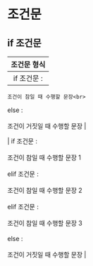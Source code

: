 # 조건문    
## if 조건문     
| 조건문 형식 |           
| :---: |              
| if 조건문 : <br>     
    조건이 참일 때 수행할 문장<br>           
else : <br>     
    조건이 거짓일 때 수행할 문장 |             
                    
| if 조건문 : <br>                
    조건이 참일 때 수행할 문장 1 <br>          
elif 조건문 : <br>            
    조건이 참일 때 수행할 문장 2 <br>            
elif 조건문 : <br>          
    조건이 참일 때 수행할 문장 3 <br>               
else : <br>            
    조건이 거짓일 때 수행할 문장 |    
